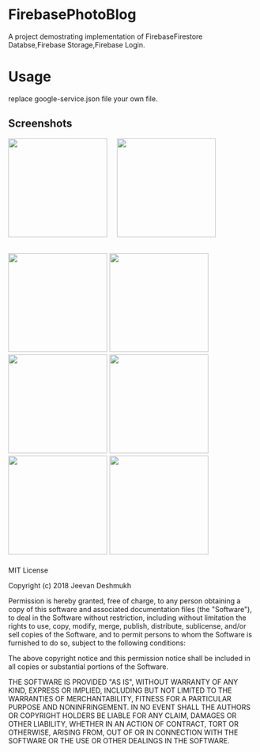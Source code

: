 # FirebasePhotoBlog
A project demostrating implementation of FirebaseFirestore Databse,Firebase Storage,Firebase Login.
# Usage
replace google-service.json file your own file.
## Screenshots
<kbd><img src="https://github.com/imjeevandeshmukh/PhotoBlog/blob/master/screenshots/WhatsApp%20Image%202018-06-14%20at%207.54.14%20PM%20(2).jpeg?raw=true" width="200"></kbd>&nbsp;&nbsp;&nbsp;&nbsp;
<kbd><img src="https://github.com/imjeevandeshmukh/PhotoBlog/blob/master/screenshots/WhatsApp%20Image%202018-06-14%20at%207.54.14%20PM.jpeg?raw=true" width="200"></kbd>

<kbd><img src="https://github.com/imjeevandeshmukh/PhotoBlog/blob/master/screenshots/WhatsApp%20Image%202018-06-14%20at%207.54.15%20PM%20(1).jpeg?raw=true" width="200"></kbd>
<kbd><img src="https://github.com/imjeevandeshmukh/PhotoBlog/blob/master/screenshots/WhatsApp%20Image%202018-06-14%20at%207.54.15%20PM%20(2).jpeg?raw=true" width="200"></kbd>
<kbd><img src="https://github.com/imjeevandeshmukh/PhotoBlog/blob/master/screenshots/WhatsApp%20Image%202018-06-14%20at%207.54.15%20PM%20(3).jpeg?raw=true" width="200"></kbd>
<kbd><img src="https://github.com/imjeevandeshmukh/PhotoBlog/blob/master/screenshots/WhatsApp%20Image%202018-06-14%20at%207.54.15%20PM%20(4).jpeg?raw=true" width="200"></kbd>
<kbd><img src="https://github.com/imjeevandeshmukh/PhotoBlog/blob/master/screenshots/WhatsApp%20Image%202018-06-14%20at%207.54.15%20PM%20(5).jpeg?raw=true" width="200"></kbd>
<kbd><img src="https://github.com/imjeevandeshmukh/PhotoBlog/blob/master/screenshots/WhatsApp%20Image%202018-06-14%20at%207.54.15%20PM.jpeg?raw=true" width="200"></kbd>
---
MIT License

Copyright (c) 2018 Jeevan Deshmukh

Permission is hereby granted, free of charge, to any person obtaining a copy
of this software and associated documentation files (the "Software"), to deal
in the Software without restriction, including without limitation the rights
to use, copy, modify, merge, publish, distribute, sublicense, and/or sell
copies of the Software, and to permit persons to whom the Software is
furnished to do so, subject to the following conditions:

The above copyright notice and this permission notice shall be included in all
copies or substantial portions of the Software.

THE SOFTWARE IS PROVIDED "AS IS", WITHOUT WARRANTY OF ANY KIND, EXPRESS OR
IMPLIED, INCLUDING BUT NOT LIMITED TO THE WARRANTIES OF MERCHANTABILITY,
FITNESS FOR A PARTICULAR PURPOSE AND NONINFRINGEMENT. IN NO EVENT SHALL THE
AUTHORS OR COPYRIGHT HOLDERS BE LIABLE FOR ANY CLAIM, DAMAGES OR OTHER
LIABILITY, WHETHER IN AN ACTION OF CONTRACT, TORT OR OTHERWISE, ARISING FROM,
OUT OF OR IN CONNECTION WITH THE SOFTWARE OR THE USE OR OTHER DEALINGS IN THE
SOFTWARE.
